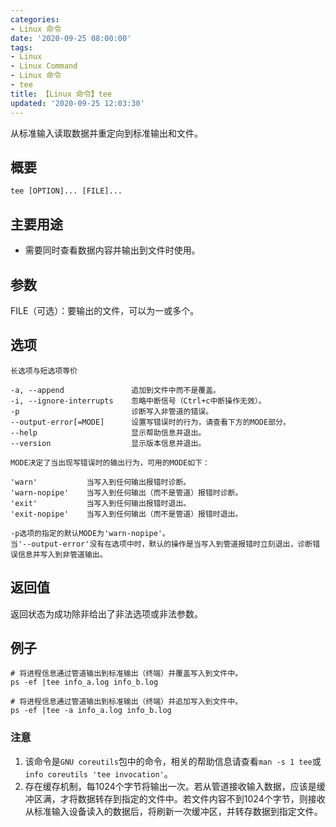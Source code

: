 ```yaml
---
categories:
- Linux 命令
date: '2020-09-25 08:00:00'
tags:
- Linux
- Linux Command
- Linux 命令
- tee
title: 【Linux 命令】tee
updated: '2020-09-25 12:03:30'
---
```


从标准输入读取数据并重定向到标准输出和文件。

## 概要

```shell
tee [OPTION]... [FILE]...
```

## 主要用途

- 需要同时查看数据内容并输出到文件时使用。

## 参数

FILE（可选）：要输出的文件，可以为一或多个。

## 选项 

```shell
长选项与短选项等价

-a, --append               追加到文件中而不是覆盖。
-i, --ignore-interrupts    忽略中断信号（Ctrl+c中断操作无效）。
-p                         诊断写入非管道的错误。
--output-error[=MODE]      设置写错误时的行为，请查看下方的MODE部分。
--help                     显示帮助信息并退出。
--version                  显示版本信息并退出。

MODE决定了当出现写错误时的输出行为，可用的MODE如下：

'warn'           当写入到任何输出报错时诊断。
'warn-nopipe'    当写入到任何输出（而不是管道）报错时诊断。
'exit'           当写入到任何输出报错时退出。
'exit-nopipe'    当写入到任何输出（而不是管道）报错时退出。

-p选项的指定的默认MODE为'warn-nopipe'。
当'--output-error'没有在选项中时，默认的操作是当写入到管道报错时立刻退出，诊断错误信息并写入到非管道输出。
```

## 返回值

返回状态为成功除非给出了非法选项或非法参数。

## 例子 

```shell
# 将进程信息通过管道输出到标准输出（终端）并覆盖写入到文件中。
ps -ef |tee info_a.log info_b.log

# 将进程信息通过管道输出到标准输出（终端）并追加写入到文件中。
ps -ef |tee -a info_a.log info_b.log
```

### 注意

1. 该命令是`GNU coreutils`包中的命令，相关的帮助信息请查看`man -s 1 tee`或`info coreutils 'tee invocation'`。
2. 存在缓存机制，每1024个字节将输出一次。若从管道接收输入数据，应该是缓冲区满，才将数据转存到指定的文件中。若文件内容不到1024个字节，则接收从标准输入设备读入的数据后，将刷新一次缓冲区，并转存数据到指定文件。


